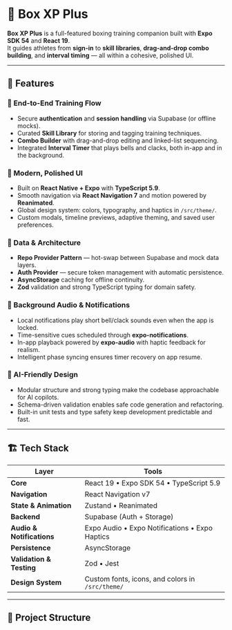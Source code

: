 # 🥊 Box XP Plus

**Box XP Plus** is a full-featured boxing training companion built with **Expo SDK 54** and **React 19**.  
It guides athletes from **sign-in** to **skill libraries**, **drag-and-drop combo building**, and **interval timing** — all within a cohesive, polished UI.

---

## 🚀 Features

### 🧭 End-to-End Training Flow
- Secure **authentication** and **session handling** via Supabase (or offline mocks).
- Curated **Skill Library** for storing and tagging training techniques.
- **Combo Builder** with drag-and-drop editing and linked-list sequencing.
- Integrated **Interval Timer** that plays bells and clacks, both in-app and in the background.

### 🎨 Modern, Polished UI
- Built on **React Native + Expo** with **TypeScript 5.9**.
- Smooth navigation via **React Navigation 7** and motion powered by **Reanimated**.
- Global design system: colors, typography, and haptics in `/src/theme/`.
- Custom modals, timeline previews, adaptive theming, and saved user preferences.

### 🧩 Data & Architecture
- **Repo Provider Pattern** — hot-swap between Supabase and mock data layers.
- **Auth Provider** — secure token management with automatic persistence.
- **AsyncStorage** caching for offline continuity.
- **Zod** validation and strong TypeScript typing for domain safety.

### 🔔 Background Audio & Notifications
- Local notifications play short bell/clack sounds even when the app is locked.
- Time-sensitive cues scheduled through **expo-notifications**.
- In-app playback powered by **expo-audio** with haptic feedback for realism.
- Intelligent phase syncing ensures timer recovery on app resume.

### 🧠 AI-Friendly Design
- Modular structure and strong typing make the codebase approachable for AI copilots.
- Schema-driven validation enables safe code generation and refactoring.
- Built-in unit tests and type safety keep development predictable and fast.

---

## 🏗️ Tech Stack

| Layer | Tools |
|-------|-------|
| **Core** | React 19 • Expo SDK 54 • TypeScript 5.9 |
| **Navigation** | React Navigation v7 |
| **State & Animation** | Zustand • Reanimated |
| **Backend** | Supabase (Auth + Storage) |
| **Audio & Notifications** | Expo Audio • Expo Notifications • Expo Haptics |
| **Persistence** | AsyncStorage |
| **Validation & Testing** | Zod • Jest |
| **Design System** | Custom fonts, icons, and colors in `/src/theme/` |

---

## 📂 Project Structure

